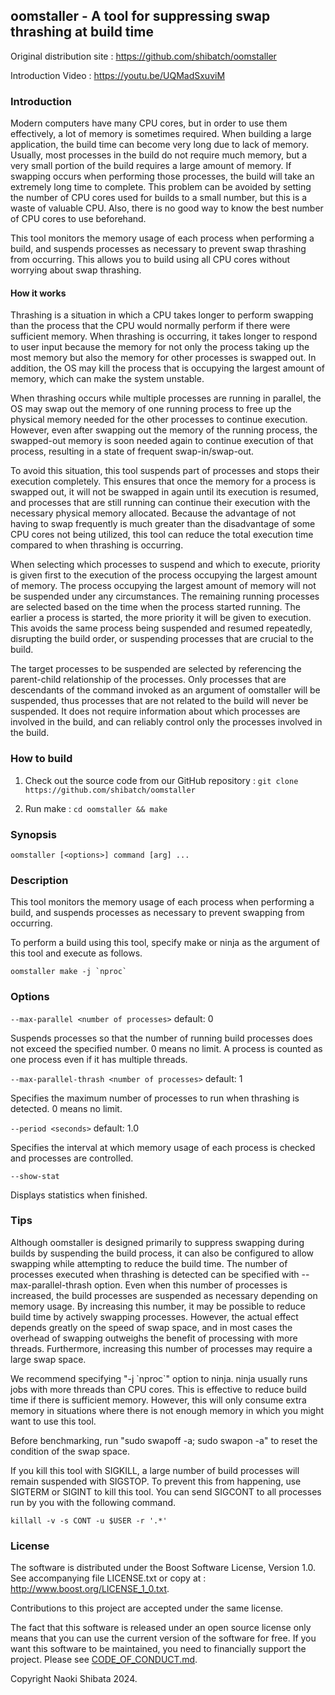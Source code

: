 ## oomstaller - A tool for suppressing swap thrashing at build time

Original distribution site : https://github.com/shibatch/oomstaller

Introduction Video : https://youtu.be/UQMadSxuviM


### Introduction

Modern computers have many CPU cores, but in order to use them
effectively, a lot of memory is sometimes required. When building a
large application, the build time can become very long due to lack of
memory. Usually, most processes in the build do not require much
memory, but a very small portion of the build requires a large amount
of memory. If swapping occurs when performing those processes, the
build will take an extremely long time to complete. This problem can
be avoided by setting the number of CPU cores used for builds to a
small number, but this is a waste of valuable CPU. Also, there is no
good way to know the best number of CPU cores to use beforehand.

This tool monitors the memory usage of each process when performing a
build, and suspends processes as necessary to prevent swap thrashing
from occurring. This allows you to build using all CPU cores without
worrying about swap thrashing.


#### How it works

Thrashing is a situation in which a CPU takes longer to perform
swapping than the process that the CPU would normally perform if there
were sufficient memory. When thrashing is occurring, it takes longer
to respond to user input because the memory for not only the process
taking up the most memory but also the memory for other processes is
swapped out. In addition, the OS may kill the process that is
occupying the largest amount of memory, which can make the system
unstable.

When thrashing occurs while multiple processes are running in
parallel, the OS may swap out the memory of one running process to
free up the physical memory needed for the other processes to continue
execution. However, even after swapping out the memory of the running
process, the swapped-out memory is soon needed again to continue
execution of that process, resulting in a state of frequent
swap-in/swap-out.

To avoid this situation, this tool suspends part of processes and
stops their execution completely. This ensures that once the memory
for a process is swapped out, it will not be swapped in again until
its execution is resumed, and processes that are still running can
continue their execution with the necessary physical memory allocated.
Because the advantage of not having to swap frequently is much greater
than the disadvantage of some CPU cores not being utilized, this tool
can reduce the total execution time compared to when thrashing is
occurring.

When selecting which processes to suspend and which to execute,
priority is given first to the execution of the process occupying the
largest amount of memory. The process occupying the largest amount of
memory will not be suspended under any circumstances. The remaining
running processes are selected based on the time when the process
started running. The earlier a process is started, the more priority
it will be given to execution. This avoids the same process being
suspended and resumed repeatedly, disrupting the build order, or
suspending processes that are crucial to the build.

The target processes to be suspended are selected by referencing the
parent-child relationship of the processes. Only processes that are
descendants of the command invoked as an argument of oomstaller will
be suspended, thus processes that are not related to the build will
never be suspended. It does not require information about which
processes are involved in the build, and can reliably control only the
processes involved in the build.


### How to build

1. Check out the source code from our GitHub repository :
`git clone https://github.com/shibatch/oomstaller`

2. Run make :
`cd oomstaller && make`


### Synopsis

`oomstaller [<options>] command [arg] ...`


### Description

This tool monitors the memory usage of each process when performing a
build, and suspends processes as necessary to prevent swapping from
occurring.

To perform a build using this tool, specify make or ninja as the
argument of this tool and execute as follows.

```
oomstaller make -j `nproc`
```


### Options

`--max-parallel <number of processes>`         default:   0

Suspends processes so that the number of running build processes does
not exceed the specified number. 0 means no limit. A process is
counted as one process even if it has multiple threads.

`--max-parallel-thrash <number of processes>`  default:   1

Specifies the maximum number of processes to run when thrashing is
detected. 0 means no limit.

`--period <seconds>`                           default:   1.0

Specifies the interval at which memory usage of each process is checked
and processes are controlled.

`--show-stat`

Displays statistics when finished.


### Tips

Although oomstaller is designed primarily to suppress swapping during
builds by suspending the build process, it can also be configured to
allow swapping while attempting to reduce the build time. The number
of processes executed when thrashing is detected can be specified with
--max-parallel-thrash option. Even when this number of processes is
increased, the build processes are suspended as necessary depending on
memory usage. By increasing this number, it may be possible to reduce
build time by actively swapping processes. However, the actual effect
depends greatly on the speed of swap space, and in most cases the
overhead of swapping outweighs the benefit of processing with more
threads. Furthermore, increasing this number of processes may require
a large swap space.

We recommend specifying "-j \`nproc\`" option to ninja. ninja usually
runs jobs with more threads than CPU cores. This is effective to
reduce build time if there is sufficient memory. However, this will
only consume extra memory in situations where there is not enough
memory in which you might want to use this tool.

Before benchmarking, run "sudo swapoff -a; sudo swapon -a" to reset
the condition of the swap space.

If you kill this tool with SIGKILL, a large number of build processes
will remain suspended with SIGSTOP. To prevent this from happening,
use SIGTERM or SIGINT to kill this tool. You can send SIGCONT to all
processes run by you with the following command.

```
killall -v -s CONT -u $USER -r '.*'
```


### License

The software is distributed under the Boost Software License, Version 1.0.
See accompanying file LICENSE.txt or copy at :
http://www.boost.org/LICENSE_1_0.txt.

Contributions to this project are accepted under the same license.

The fact that this software is released under an open source license
only means that you can use the current version of the software for
free. If you want this software to be maintained, you need to
financially support the project. Please see
[CODE_OF_CONDUCT.md](https://github.com/shibatch/nofreelunch?tab=coc-ov-file).

Copyright Naoki Shibata 2024.
